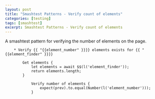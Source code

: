 ```yaml
---
layout: post
title: "Smashtest Patterns - Verify count of elements"
categories: [testing]
tags: [smashtest]
excerpt: Smashtest Patterns - Verify count of elements
---
```


A smashtest pattern for verifying the number of elements on the page.


```
    * Verify {{ "{{element_number" }}}} elements exists for {{ "{{element_finder" }}}}

        Get elements {
            let elements = await $$(l('element_finder'));
            return elements.length;
        }

            Verify number of elements {
                expect(prev).to.equal(Number(l('element_number')));
            }
```